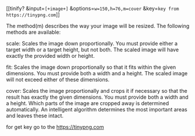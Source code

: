 [[tinify? &input=`[+image+]` &options=`w=150,h=76,m=cover` &key=`key from https://tinypng.com`]] 

The method(m) describes the way your image will be resized. The following methods are available:

scale: Scales the image down proportionally. You must provide either a target width or a target height, but not both. The scaled image will have exactly the provided width or height.

fit:  Scales the image down proportionally so that it fits within the given dimensions. You must provide both a width and a height. The scaled image will not exceed either of these dimensions.

cover: Scales the image proportionally and crops it if necessary so that the result has exactly the given dimensions. You must provide both a width and a height. Which parts of the image are cropped away is determined automatically. An intelligent algorithm determines the most important areas and leaves these intact. 

for get key go to the https://tinypng.com